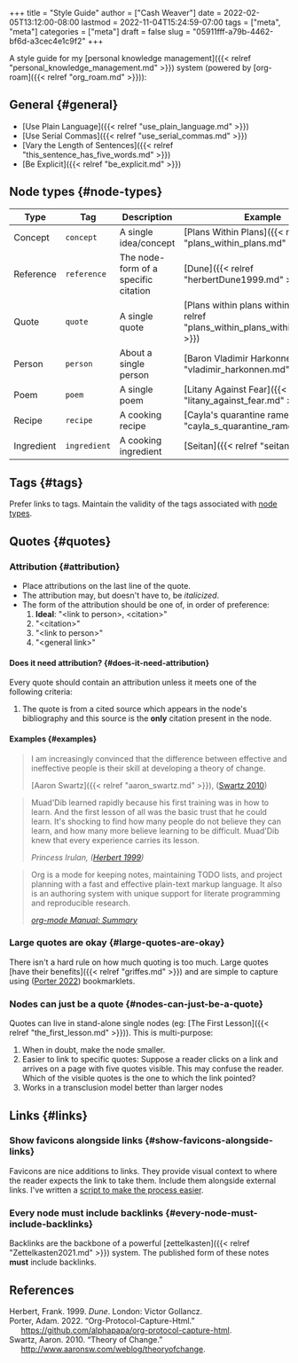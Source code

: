 +++
title = "Style Guide"
author = ["Cash Weaver"]
date = 2022-02-05T13:12:00-08:00
lastmod = 2022-11-04T15:24:59-07:00
tags = ["meta", "meta"]
categories = ["meta"]
draft = false
slug = "05911fff-a79b-4462-bf6d-a3cec4e1c9f2"
+++

A style guide for my [personal knowledge management]({{< relref "personal_knowledge_management.md" >}}) system (powered by [org-roam]({{< relref "org_roam.md" >}})):


## General {#general}

-   [Use Plain Language]({{< relref "use_plain_language.md" >}})
-   [Use Serial Commas]({{< relref "use_serial_commas.md" >}})
-   [Vary the Length of Sentences]({{< relref "this_sentence_has_five_words.md" >}})
-   [Be Explicit]({{< relref "be_explicit.md" >}})


## Node types {#node-types}

| Type       | Tag          | Description                          | Example                                                                                |
|------------|--------------|--------------------------------------|----------------------------------------------------------------------------------------|
| Concept    | `concept`    | A single idea/concept                | [Plans Within Plans]({{< relref "plans_within_plans.md" >}})                           |
| Reference  | `reference`  | The node-form of a specific citation | [Dune]({{< relref "herbertDune1999.md" >}})                                            |
| Quote      | `quote`      | A single quote                       | [Plans within plans within plans]({{< relref "plans_within_plans_within_plans.md" >}}) |
| Person     | `person`     | About a single person                | [Baron Vladimir Harkonnen]({{< relref "vladimir_harkonnen.md" >}})                     |
| Poem       | `poem`       | A single poem                        | [Litany Against Fear]({{< relref "litany_against_fear.md" >}})                         |
| Recipe     | `recipe`     | A cooking recipe                     | [Cayla's quarantine ramen]({{< relref "cayla_s_quarantine_ramen.md" >}})               |
| Ingredient | `ingredient` | A cooking ingredient                 | [Seitan]({{< relref "seitan.md" >}})                                                   |


## Tags {#tags}

Prefer links to tags. Maintain the validity of the tags associated with [node types](#node-types).


## Quotes {#quotes}


### Attribution {#attribution}

-   Place attributions on the last line of the quote.
-   The attribution may, but doesn't have to, be _italicized_.
-   The form of the attribution should be one of, in order of preference:
    1.  **Ideal**: "&lt;link to person&gt;, &lt;citation&gt;"
    2.  "&lt;citation&gt;"
    3.  "&lt;link to person&gt;"
    4.  "&lt;general link&gt;"


#### Does it need attribution? {#does-it-need-attribution}

Every quote should contain an attribution unless it meets one of the following criteria:

1.  The quote is from a cited source which appears in the node's bibliography and this source is the **only** citation present in the node.


#### Examples {#examples}

> I am increasingly convinced that the difference between effective and ineffective people is their skill at developing a theory of change.
>
> [Aaron Swartz]({{< relref "aaron_swartz.md" >}}), (<a href="#citeproc_bib_item_3">Swartz 2010</a>)

<!--quoteend-->

> Muad'Dib learned rapidly because his first training was in how to learn. And the first lesson of all was the basic trust that he could learn. It's shocking to find how many people do not believe they can learn, and how many more believe learning to be difficult. Muad'Dib knew that every experience carries its lesson.
>
> _Princess Irulan, (<a href="#citeproc_bib_item_1">Herbert 1999</a>)_

<!--quoteend-->

> Org is a mode for keeping notes, maintaining TODO lists, and project planning with a fast and effective plain-text markup language. It also is an authoring system with unique support for literate programming and reproducible research.
>
> _[org-mode Manual: Summary](https://orgmode.org/manual/Summary.html)_


### Large quotes are okay {#large-quotes-are-okay}

There isn't a hard rule on how much quoting is too much. Large quotes [have their benefits]({{< relref "griffes.md" >}}) and are simple to capture using (<a href="#citeproc_bib_item_2">Porter 2022</a>) bookmarklets.


### Nodes can just be a quote {#nodes-can-just-be-a-quote}

Quotes can live in stand-alone single nodes (eg: [The First Lesson]({{< relref "the_first_lesson.md" >}})). This is multi-purpose:

1.  When in doubt, make the node smaller.
2.  Easier to link to specific quotes: Suppose a reader clicks on a link and arrives on a page with five quotes visible. This may confuse the reader. Which of the visible quotes is the one to which the link pointed?
3.  Works in a transclusion model better than larger nodes


## Links {#links}


### Show favicons alongside links {#show-favicons-alongside-links}

Favicons are nice additions to links. They provide visual context to where the reader expects the link to take them. Include them alongside external links. I've written a [script to make the process easier](https://github.com/cashweaver/basic-favicon-links).


### Every node must include backlinks {#every-node-must-include-backlinks}

Backlinks are the backbone of a powerful [zettelkasten]({{< relref "Zettelkasten2021.md" >}}) system. The published form of these notes **must** include backlinks.

## References

<style>.csl-entry{text-indent: -1.5em; margin-left: 1.5em;}</style><div class="csl-bib-body">
  <div class="csl-entry"><a id="citeproc_bib_item_1"></a>Herbert, Frank. 1999. <i>Dune</i>. London: Victor Gollancz.</div>
  <div class="csl-entry"><a id="citeproc_bib_item_2"></a>Porter, Adam. 2022. “Org-Protocol-Capture-Html.” <a href="https://github.com/alphapapa/org-protocol-capture-html">https://github.com/alphapapa/org-protocol-capture-html</a>.</div>
  <div class="csl-entry"><a id="citeproc_bib_item_3"></a>Swartz, Aaron. 2010. “Theory of Change.” <a href="http://www.aaronsw.com/weblog/theoryofchange">http://www.aaronsw.com/weblog/theoryofchange</a>.</div>
</div>
